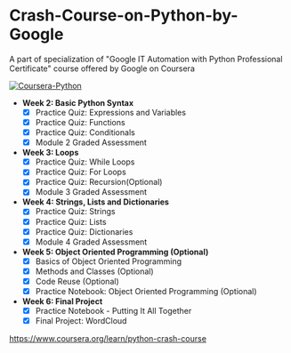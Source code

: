 # Crash-Course-on-Python-by-Google
A part of specialization of "Google IT Automation with Python Professional Certificate" course offered by Google on Coursera 

<a href="https://www.coursera.org/account/accomplishments/verify/4P86M6PSGDTU"><img src="https://i.ibb.co/JcfXd2G/Coursera-Python.jpg" alt="Coursera-Python" border="0"></a>

 - **Week 2: Basic Python Syntax**    
    - [x] Practice Quiz: Expressions and Variables
    - [x] Practice Quiz: Functions
    - [x] Practice Quiz: Conditionals
    - [x] Module 2 Graded Assessment

  - **Week 3: Loops**
    - [x] Practice Quiz: While Loops
    - [x] Practice Quiz: For Loops
    - [x] Practice Quiz: Recursion(Optional)
    - [x] Module 3 Graded Assessment

  - **Week 4: Strings, Lists and Dictionaries**
    - [x] Practice Quiz: Strings
    - [x] Practice Quiz: Lists
    - [x] Practice Quiz: Dictionaries
    - [x] Module 4 Graded Assessment

  - **Week 5: Object Oriented Programming (Optional)**
    - [x] Basics of Object Oriented Programming
    - [x] Methods and Classes (Optional)
    - [x] Code Reuse (Optional)
    - [x] Practice Notebook: Object Oriented Programming (Optional)

  - **Week 6: Final Project**
    - [x] Practice Notebook - Putting It All Together
    - [x] Final Project: WordCloud

https://www.coursera.org/learn/python-crash-course
